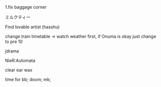 1.fix baggage corner

ミルクティー

Find lovable artist (hasshu)

change train timetable -> watch weather first, if Onuma is okay just change to pre 10

jdrama

NieR:Automata

clear ear wax

time for 
bb;
doom;
mk;
